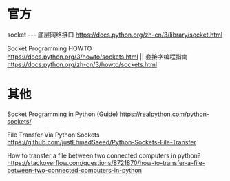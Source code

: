 
# 官方

socket --- 底层网络接口 https://docs.python.org/zh-cn/3/library/socket.html

Socket Programming HOWTO https://docs.python.org/3/howto/sockets.html || 套接字编程指南 https://docs.python.org/zh-cn/3/howto/sockets.html

# 其他

Socket Programming in Python (Guide) https://realpython.com/python-sockets/

File Transfer Via Python Sockets https://github.com/justEhmadSaeed/Python-Sockets-File-Transfer

How to transfer a file between two connected computers in python? https://stackoverflow.com/questions/8721870/how-to-transfer-a-file-between-two-connected-computers-in-python

